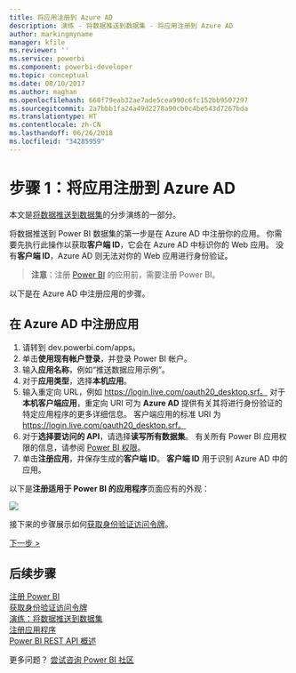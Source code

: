 ```yaml
---
title: 将应用注册到 Azure AD
description: 演练 - 将数据推送到数据集 - 将应用注册到 Azure AD
author: markingmyname
manager: kfile
ms.reviewer: ''
ms.service: powerbi
ms.component: powerbi-developer
ms.topic: conceptual
ms.date: 08/10/2017
ms.author: maghan
ms.openlocfilehash: 660f79eab32ae7ade5cea990c6fc152bb9507297
ms.sourcegitcommit: 2a7bbb1fa24a49d2278a90cb0c4be543d7267bda
ms.translationtype: HT
ms.contentlocale: zh-CN
ms.lasthandoff: 06/26/2018
ms.locfileid: "34285959"
---
```

# <a name="step-1-register-an-app-with-azure-ad"></a>步骤 1：将应用注册到 Azure AD
本文是[将数据推送到数据集](walkthrough-push-data.md)的分步演练的一部分。

将数据推送到 Power BI 数据集的第一步是在 Azure AD 中注册你的应用。 你需要先执行此操作以获取**客户端 ID**，它会在 Azure AD 中标识你的 Web 应用。 没有**客户端 ID**，Azure AD 则无法对你的 Web 应用进行身份验证。

> **注意**：注册 [Power BI](create-an-azure-active-directory-tenant.md) 的应用前，需要注册 Power BI。
> 
> 

以下是在 Azure AD 中注册应用的步骤。

## <a name="register-an-app-in-azure-ad"></a>在 Azure AD 中注册应用
1. 请转到 dev.powerbi.com/apps。
2. 单击**使用现有帐户登录**，并登录 Power BI 帐户。
3. 输入**应用名称**，例如“推送数据应用示例”。
4. 对于**应用类型**，选择**本机应用**。
5. 输入重定向 URL，例如 https://login.live.com/oauth20_desktop.srf。 对于**本机客户端应用**，重定向 URI 可为 **Azure AD** 提供有关其将进行身份验证的特定应用程序的更多详细信息。 客户端应用的标准 URI 为 https://login.live.com/oauth20_desktop.srf。
6. 对于**选择要访问的 API**，请选择**读写所有数据集**。 有关所有 Power BI 应用权限的信息，请参阅 [Power BI 权限](power-bi-permissions.md)。
7. 单击**注册应用**，并保存生成的**客户端 ID**。 **客户端 ID** 用于识别 Azure AD 中的应用。

以下是**注册适用于 Power BI 的应用程序**页面应有的外观：

![](media/walkthrough-push-data-register-app-with-azure-ad/powerbi-developer-sample-register-app.png)

接下来的步骤展示如何[获取身份验证访问令牌](walkthrough-push-data-get-token.md)。

[下一步 >](walkthrough-push-data-get-token.md)

## <a name="next-steps"></a>后续步骤
[注册 Power BI](create-an-azure-active-directory-tenant.md)  
[获取身份验证访问令牌](walkthrough-push-data-get-token.md)  
[演练：将数据推送到数据集](walkthrough-push-data.md)  
[注册应用程序](register-app.md)  
[Power BI REST API 概述](overview-of-power-bi-rest-api.md)  

更多问题？ [尝试咨询 Power BI 社区](http://community.powerbi.com/)


